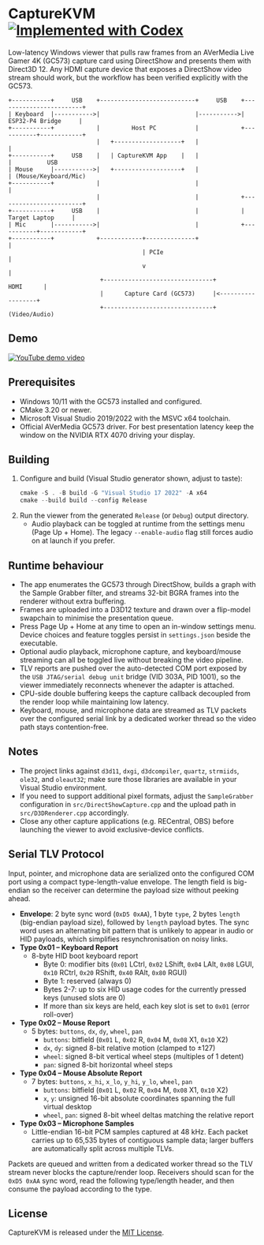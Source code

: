 # CaptureKVM [![Implemented with Codex](https://img.shields.io/badge/Implemented%20with-Codex-6A5ACD?logo=openai&logoColor=white)](https://github.com/openai/codex)

Low-latency Windows viewer that pulls raw frames from an AVerMedia Live Gamer 4K (GC573) capture card using DirectShow and presents them with Direct3D 12. Any HDMI capture device that exposes a DirectShow video stream should work, but the workflow has been verified explicitly with the GC573.

```
+-----------+     USB    +---------------------------+     USB    +------------------------+
| Keyboard  |----------->|                           |----------->|    ESP32-P4 Bridge     |
+-----------+            |         Host PC           |            +-----------+------------+
                         |   +-------------------+   |                        |
+-----------+     USB    |   | CaptureKVM App    |   |                        |          USB 
| Mouse     |----------->|   +-------------------+   |                        | (Mouse/Keyboard/Mic)
+-----------+            |                           |                        |
                         |                           |            +------------------------+
+-----------+     USB    |                           |            |      Target Laptop     |
| Mic       |----------->|                           |            +-----------+------------+
+-----------+            +------------+--------------+                        |
                                      | PCIe                                  |
                                      v                                       |
                          +-------------------------------+         HDMI      |
                          |      Capture Card (GC573)     |<------------------+
                          +-------------------------------+    (Video/Audio)
```

## Demo

[![YouTube demo video](https://img.youtube.com/vi/n5pnRM8FXPs/0.jpg)](https://www.youtube.com/watch?v=n5pnRM8FXPs)

## Prerequisites

- Windows 10/11 with the GC573 installed and configured.
- CMake 3.20 or newer.
- Microsoft Visual Studio 2019/2022 with the MSVC x64 toolchain.
- Official AVerMedia GC573 driver. For best presentation latency keep the window on the NVIDIA RTX 4070 driving your display.

## Building

1. Configure and build (Visual Studio generator shown, adjust to taste):
   ```powershell
   cmake -S . -B build -G "Visual Studio 17 2022" -A x64
   cmake --build build --config Release
   ```
2. Run the viewer from the generated `Release` (or `Debug`) output directory.
   - Audio playback can be toggled at runtime from the settings menu (Page Up + Home). The legacy `--enable-audio` flag still forces audio on at launch if you prefer.

## Runtime behaviour

- The app enumerates the GC573 through DirectShow, builds a graph with the Sample Grabber filter, and streams 32-bit BGRA frames into the renderer without extra buffering.
- Frames are uploaded into a D3D12 texture and drawn over a flip-model swapchain to minimise the presentation queue.
- Press Page Up + Home at any time to open an in-window settings menu. Device choices and feature toggles persist in `settings.json` beside the executable.
- Optional audio playback, microphone capture, and keyboard/mouse streaming can all be toggled live without breaking the video pipeline.
- TLV reports are pushed over the auto-detected COM port exposed by the `USB JTAG/serial debug unit` bridge (VID 303A, PID 1001), so the viewer immediately reconnects whenever the adapter is attached.
- CPU-side double buffering keeps the capture callback decoupled from the render loop while maintaining low latency.
- Keyboard, mouse, and microphone data are streamed as TLV packets over the configured serial link by a dedicated worker thread so the video path stays contention-free.

## Notes

- The project links against `d3d11`, `dxgi`, `d3dcompiler`, `quartz`, `strmiids`, `ole32`, and `oleaut32`; make sure those libraries are available in your Visual Studio environment.
- If you need to support additional pixel formats, adjust the `SampleGrabber` configuration in `src/DirectShowCapture.cpp` and the upload path in `src/D3DRenderer.cpp` accordingly.
- Close any other capture applications (e.g. RECentral, OBS) before launching the viewer to avoid exclusive-device conflicts.

## Serial TLV Protocol

Input, pointer, and microphone data are serialized onto the configured COM port using a compact type-length-value envelope. The length field is big-endian so the receiver can determine the payload size without peeking ahead.

- **Envelope**: 2 byte sync word (`0xD5 0xAA`), 1 byte `type`, 2 bytes `length` (big-endian payload size), followed by `length` payload bytes. The sync word uses an alternating bit pattern that is unlikely to appear in audio or HID payloads, which simplifies resynchronisation on noisy links.
- **Type 0x01 – Keyboard Report**
  - 8-byte HID boot keyboard report
    - Byte 0: modifier bits (`0x01` LCtrl, `0x02` LShift, `0x04` LAlt, `0x08` LGUI, `0x10` RCtrl, `0x20` RShift, `0x40` RAlt, `0x80` RGUI)
    - Byte 1: reserved (always 0)
    - Bytes 2-7: up to six HID usage codes for the currently pressed keys (unused slots are 0)
    - If more than six keys are held, each key slot is set to `0x01` (error roll-over)
- **Type 0x02 – Mouse Report**
  - 5 bytes: `buttons`, `dx`, `dy`, `wheel`, `pan`
    - `buttons`: bitfield (`0x01` L, `0x02` R, `0x04` M, `0x08` X1, `0x10` X2)
    - `dx`, `dy`: signed 8-bit relative motion (clamped to ±127)
    - `wheel`: signed 8-bit vertical wheel steps (multiples of 1 detent)
    - `pan`: signed 8-bit horizontal wheel steps
- **Type 0x04 – Mouse Absolute Report**
  - 7 bytes: `buttons`, `x_hi`, `x_lo`, `y_hi`, `y_lo`, `wheel`, `pan`
    - `buttons`: bitfield (`0x01` L, `0x02` R, `0x04` M, `0x08` X1, `0x10` X2)
    - `x`, `y`: unsigned 16-bit absolute coordinates spanning the full virtual desktop
    - `wheel`, `pan`: signed 8-bit wheel deltas matching the relative report
- **Type 0x03 – Microphone Samples**
  - Little-endian 16-bit PCM samples captured at 48 kHz. Each packet carries up to 65,535 bytes of contiguous sample data; larger buffers are automatically split across multiple TLVs.

Packets are queued and written from a dedicated worker thread so the TLV stream never blocks the capture/render loop. Receivers should scan for the `0xD5 0xAA` sync word, read the following type/length header, and then consume the payload according to the type.

## License

CaptureKVM is released under the [MIT License](LICENSE).
